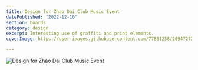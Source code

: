 ```yaml
---
title: Design for Zhao Dai Club Music Event
datePublished: "2022-12-10"
section: boards
category: design
excerpt: Interesting use of graffiti and print elements.
coverImage: https://user-images.githubusercontent.com/77861258/209472727-3b3d6cae-8645-4676-b2f9-174bcc8143f6.png

---
```


<Image 
  src="https://user-images.githubusercontent.com/77861258/209472727-3b3d6cae-8645-4676-b2f9-174bcc8143f6.png" 
  alt="Design for Zhao Dai Club Music Event" 
  aspectRatio="4:3"
/>
